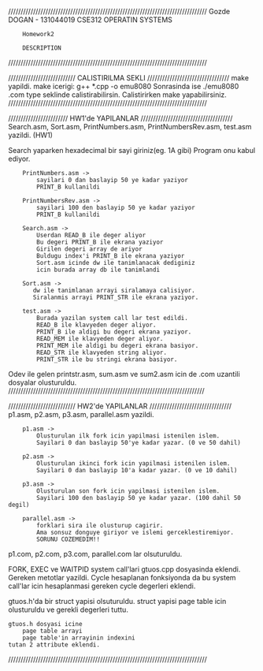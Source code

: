 ////////////////////////////////////////////////////////////////////////////////
        Gozde DOGAN - 131044019
        CSE312 OPERATIN SYSTEMS
        
        Homework2
 
        DESCRIPTION
////////////////////////////////////////////////////////////////////////////////


/////////////////////////// CALISTIRILMA SEKLI /////////////////////////////////
        make yapildi.
        make icerigi:
            g++ *.cpp -o emu8080
        Sonrasinda ise 
            ./emu8080 .com type 
        seklinde calistirabilirsin.
        Calistirirken make yapabilirsiniz.
////////////////////////////////////////////////////////////////////////////////



//////////////////////// HW1'de YAPILANLAR /////////////////////////////////////
Search.asm, Sort.asm, PrintNumbers.asm, PrintNumbersRev.asm, test.asm yazildi. (HW1)

Search yaparken hexadecimal bir sayi giriniz(eg. 1A gibi)
Program onu kabul ediyor.

        PrintNumbers.asm ->
            sayilari 0 dan baslayip 50 ye kadar yaziyor
            PRINT_B kullanildi
            
        PrintNumbersRev.asm ->
            sayilari 100 den baslayip 50 ye kadar yaziyor
            PRINT_B kullanildi
        
        Search.asm ->
            Userdan READ_B ile deger aliyor
            Bu degeri PRINT_B ile ekrana yaziyor
            Girilen degeri array de ariyor
            Buldugu index'i PRINT_B ile ekrana yaziyor
            Sort.asm icinde dw ile tanimlanacak dediginiz 
            icin burada array db ile tanimlandi
        
        Sort.asm ->
           dw ile tanimlanan arrayi siralamaya calisiyor.
           Siralanmis arrayi PRINT_STR ile ekrana yaziyor.
        
        test.asm ->
            Burada yazilan system call lar test edildi.
            READ_B ile klavyeden deger aliyor.
            PRINT_B ile aldigi bu degeri ekrana yaziyor.
            READ_MEM ile klavyeden deger aliyor.
            PRINT_MEM ile aldigi bu degeri ekrana basiyor.
            READ_STR ile klavyeden string aliyor.
            PRINT_STR ile bu stringi ekrana basiyor.        

Odev ile gelen printstr.asm, sum.asm ve sum2.asm icin de .com uzantili dosyalar 
olusturuldu.
///////////////////////////////////////////////////////////////////////////////



/////////////////////////// HW2'de YAPILANLAR /////////////////////////////////
p1.asm, p2.asm, p3.asm, parallel.asm yazildi.

        p1.asm ->
            Olusturulan ilk fork icin yapilmasi istenilen islem.
            Sayilari 0 dan baslayip 50'ye kadar yazar. (0 ve 50 dahil)
        
        p2.asm ->
            Olusturulan ikinci fork icin yapilmasi istenilen islem.
            Sayilari 0 dan baslayip 10'a kadar yazar. (0 ve 10 dahil)

        p3.asm ->
            Olusturulan son fork icin yapilmasi istenilen islem.
            Sayilari 100 den baslayip 50 ye kadar yazar. (100 dahil 50 degil)
        
        parallel.asm ->
            forklari sira ile olusturup cagirir.
            Ama sonsuz donguye giriyor ve islemi gerceklestiremiyor.
            SORUNU COZEMEDIM!!
        
p1.com, p2.com, p3.com, parallel.com lar olsuturuldu.

FORK, EXEC ve WAITPID system call'lari gtuos.cpp dosyasinda eklendi.
Gereken metotlar yazildi.
Cycle hesaplanan fonksiyonda da bu system call'lar icin hesaplanmasi 
gereken cycle degerleri eklendi.

gtuos.h'da bir struct yapisi olsuturuldu.
struct yapisi page table icin olusturuldu ve gerekli degerleri tuttu.

    gtuos.h dosyasi icine 
        page table arrayi 
        page table'in arrayinin indexini 
    tutan 2 attribute eklendi.
////////////////////////////////////////////////////////////////////////////////
